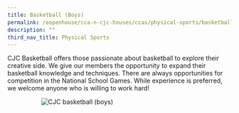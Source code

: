 ```yaml
---
title: Basketball (Boys)
permalink: /eopenhouse/cca-n-cjc-houses/ccas/physical-sports/basketball-boys/
description: ""
third_nav_title: Physical Sports
---
```

CJC Basketball offers those passionate about basketball to explore their creative side. We give our members the opportunity to expand their basketball knowledge and techniques. There are always opportunities for competition in the National School Games. While experience is preferred, we welcome anyone who is willing to work hard!

<style>  
img {  
  display: block;  
  margin-left: auto;  
  margin-right: auto;  
}  
</style>  
<img style="width:70%;" alt="CJC basketball (boys)" src="![](/images/cjc%20basketball%20boys.JPG)">  
  
